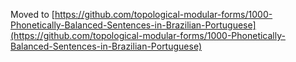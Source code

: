 Moved to [https://github.com/topological-modular-forms/1000-Phonetically-Balanced-Sentences-in-Brazilian-Portuguese](https://github.com/topological-modular-forms/1000-Phonetically-Balanced-Sentences-in-Brazilian-Portuguese)
